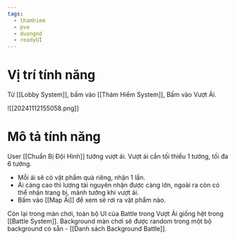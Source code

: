 ```yaml
---
tags:
  - thamhiem
  - pve
  - duongnd
  - readyUI
---
```

# Vị trí tính năng
Từ [[Lobby System]], bấm vào [[Thám Hiểm System]], Bấm vào Vượt Ải.

![[20241112155058.png]]

# Mô tả tính năng
User [[Chuẩn Bị Đội Hình]] tướng vượt ải. Vượt ải cần tối thiểu 1 tướng, tối đa 6 tướng.
- Mỗi ải sẽ có vật phẩm quà riêng, nhận 1 lần.
- Ải càng cao thì lượng tài nguyên nhận được càng lớn, ngoài ra còn có thể nhận trang bị, mảnh tướng khi vượt ải.
- Bấm vào [[Map Ải]] để xem sẽ rơi ra vật phẩm nào.

Còn lại trong màn chơi, toàn bộ UI của Battle trong Vượt Ải giống hệt trong [[Battle System]].
Background màn chơi sẽ được random trong một bộ background có sẵn - [[Danh sách Background Battle]].

